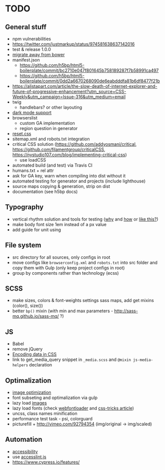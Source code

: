 # TODO

## General stuff
* npm vulnerabilities
* https://twitter.com/justmarkup/status/974581638637142016
* test & release 1.0.0
* [migrate away from bower](https://bower.io/blog/2017/how-to-migrate-away-from-bower/)
* manifest.json
  * https://github.com/h5bp/html5-boilerplate/commit/bc2710e047f801645b758189287f7b58991ca497
  * https://github.com/h5bp/html5-boilerplate/commit/0dd2a6670268090de6eabdddfa81b6df8477f21b
* https://alistapart.com/article/the-slow-death-of-internet-explorer-and-future-of-progressive-enhancement?utm_source=CSS-Weekly&utm_campaign=Issue-316&utm_medium=email
* twig
  * handlebars? or other layouting
* [dark mode support](https://paulmillr.com/posts/using-dark-mode-in-css/?utm_source=CSS-Weekly&utm_campaign=Issue-337&utm_medium=email)
* browserslist
  * custom GA implementation
  * region question in generator
* [reset.css](https://scotch.io/tutorials/a-look-at-bootstrap-4s-new-reset-rebootcss)
* sitemap.xml and robots.txt integration
* critical CSS solution (https://github.com/addyosmani/critical, https://github.com/filamentgroup/criticalCSS, https://nystudio107.com/blog/implementing-critical-css)
  * use loadCSS
* automated build (and test) via Travis CI
* humans.txt + rel attr
* ask for GA key, warn when compiling into dist without it
* automated testing for generator and projects (include lighthouse)
* source maps copying & generation, strip on dist
* documentation (see h5bp docs)


## Typography
* vertical rhythm solution and tools for testing ([why](http://zellwk.com/blog/why-vertical-rhythms/) and [how](https://scotch.io/tutorials/aesthetic-sass-3-typography-and-vertical-rhythm	) or [like this?](https://matejlatin.github.io/Gutenberg/))
* make body font size 1em instead of a px value
* add guide for unit using


## File system
* src directory for all sources, only configs in root
* move configs like `browserconfig.xml` and `robots.txt` into src folder and copy them with Gulp (only keep project configs in root)
* group by components rather than technology (ecss)


## SCSS
* make sizes, colors & font-weights settings sass maps, add get mixins (color(), size())
* better `bp()` mixin (with min and max parameters - http://sass-mq.github.io/sass-mq/ ?)


## JS
* Babel
* remove jQuery
* [Encoding data in CSS](http://ofcodeandcolor.com/2017/04/02/encoding-data-in-css/)
* link to get_media_query snippet in `_media.scss` and `@mixin js-media-helpers` declaration


## Optimalization
* [image optimization](https://dougsillars.com/2018/05/21/state-of-the-web-top-image-optimization-strategies/)
* font subseting and optimalization via gulp
* lazy load [images](http://developer.telerik.com/featured/lazy-loading-images-on-the-web/)
* lazy load fonts (check [webfontloader](https://github.com/typekit/webfontloader) and [css-tricks article](https://css-tricks.com/loading-web-fonts-with-the-web-font-loader/))
* uncss, class names minification
* performance test task - psi, colorguard
* picturefill + http://vimeo.com/92794354 (img/original -> img/scaled)


## Automation
* [accessibility](https://github.com/github/accessibilityjs)
* use [accesslint.js](https://github.com/accesslint/accesslint.js)
* https://www.cypress.io/features/
